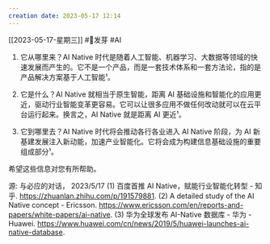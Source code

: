 ```yaml
---
creation date: 2023-05-17 12:14 
---
```

 [[2023-05-17-星期三]]  #🌱发芽 #AI

1. 它从哪里来？AI Native 时代是随着人工智能、机器学习、大数据等领域的快速发展而产生的。它不是一个产品，而是一套技术体系和一套方法论，指的是产品解决方案基于人工智能¹。

2. 它是什么？AI Native 就相当于原生智能，距离 AI 基础设施和智能化的应用更近，驱动行业智能变革更容易。它可以让很多应用不做任何改动就可以在云平台运行起来。换言之，AI Native 就是距离 AI 更近¹。

3. 它到哪里去？AI Native 时代将会推动各行各业进入 AI Native 阶段，为 AI 新基建发展注入新动能，加速产业智能化。它将会成为构建信息基础设施的重要组成部分¹。

希望这些信息对您有所帮助。

源: 与必应的对话， 2023/5/17
(1) 百度首推 AI Native，赋能行业智能化转型 - 知乎. https://zhuanlan.zhihu.com/p/191579881.
(2) A detailed study of the AI Native concept - Ericsson. https://www.ericsson.com/en/reports-and-papers/white-papers/ai-native.
(3) 华为全球发布 AI-Native 数据库 - 华为 - Huawei. https://www.huawei.com/cn/news/2019/5/huawei-launches-ai-native-database.







